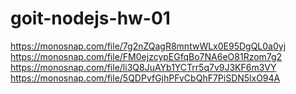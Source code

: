 # goit-nodejs-hw-01
https://monosnap.com/file/7g2nZQagR8mntwWLx0E95DgQL0a0yj
https://monosnap.com/file/FM0ejzcypEGfqBo7NA6eO81Rzom7g2
https://monosnap.com/file/li3Q8JuAYb1YCTrr5q7v9J3KF6m3VY
https://monosnap.com/file/5QDPvfGjhPFvCbQhF7PiSDN5lxO94A